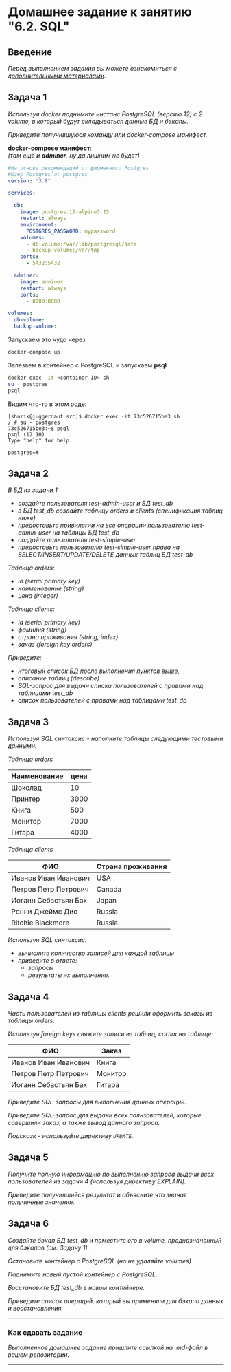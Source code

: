 # Домашнее задание к занятию "6.2. SQL"

## Введение

*Перед выполнением задания вы можете ознакомиться с 
[дополнительными материалами](https://github.com/netology-code/virt-homeworks/tree/master/additional/README.md).*

## Задача 1

*Используя docker поднимите инстанс PostgreSQL (версию 12) c 2 volume, 
в который будут складываться данные БД и бэкапы.*

*Приведите получившуюся команду или docker-compose манифест.*

**docker-compose манифест**:  
*(там ещё и **adminer**, ну да лишним не будет)*  
```yaml
#На основе рекомендаций от фирменного Postgres
#Юзер Postgres`а: postgres
version: "3.8"

services:

  db:
    image: postgres:12-alpine3.15
    restart: always
    environment:
      POSTGRES_PASSWORD: mypassword
    volumes:
      - db-volume:/var/lib/postgresql/data
      - backup-volume:/var/tmp
    ports:
      - 5432:5432

  adminer:
    image: adminer
    restart: always
    ports:
      - 8080:8080

volumes:
  db-volume:
  backup-volume:
```

Запускаем это чудо через 
```bash
docker-compose up
```

Залезаем в контейнер с PostgreSQL и запускаем **psql**
```bash
docker exec -it <container ID> sh
su - postgres
psql
```

Видим что-то в этом роде:
```
[shurik@juggernaut src]$ docker exec -it 73c526715be3 sh
/ # su - postgres
73c526715be3:~$ psql
psql (12.10)
Type "help" for help.

postgres=# 
```

## Задача 2

*В БД из задачи 1:* 
- *создайте пользователя test-admin-user и БД test_db*
- *в БД test_db создайте таблицу orders и clients (спeцификация таблиц ниже)*
- *предоставьте привилегии на все операции пользователю test-admin-user на таблицы БД test_db*
- *создайте пользователя test-simple-user*  
- *предоставьте пользователю test-simple-user права на SELECT/INSERT/UPDATE/DELETE данных таблиц БД test_db*

*Таблица orders:*
- *id (serial primary key)*
- *наименование (string)*
- *цена (integer)*

*Таблица clients:*
- *id (serial primary key)*
- *фамилия (string)*
- *страна проживания (string, index)*
- *заказ (foreign key orders)*

*Приведите:*
- *итоговый список БД после выполнения пунктов выше,*
- *описание таблиц (describe)*
- *SQL-запрос для выдачи списка пользователей с правами над таблицами test_db*
- *список пользователей с правами над таблицами test_db*

## Задача 3

*Используя SQL синтаксис - наполните таблицы следующими тестовыми данными:*

*Таблица orders*

|Наименование|цена|
|------------|----|
|Шоколад| 10 |
|Принтер| 3000 |
|Книга| 500 |
|Монитор| 7000|
|Гитара| 4000|

*Таблица clients*

|ФИО|Страна проживания|
|------------|----|
|Иванов Иван Иванович| USA |
|Петров Петр Петрович| Canada |
|Иоганн Себастьян Бах| Japan |
|Ронни Джеймс Дио| Russia|
|Ritchie Blackmore| Russia|

*Используя SQL синтаксис:*
- *вычислите количество записей для каждой таблицы* 
- *приведите в ответе:*
    - *запросы* 
    - *результаты их выполнения.*

## Задача 4

*Часть пользователей из таблицы clients решили оформить заказы из таблицы orders.*

*Используя foreign keys свяжите записи из таблиц, согласно таблице:*

|ФИО|Заказ|
|------------|----|
|Иванов Иван Иванович| Книга |
|Петров Петр Петрович| Монитор |
|Иоганн Себастьян Бах| Гитара |

*Приведите SQL-запросы для выполнения данных операций.*

*Приведите SQL-запрос для выдачи всех пользователей, которые совершили заказ, а также вывод данного запроса.*
 
*Подсказк - используйте директиву `UPDATE`.*

## Задача 5

*Получите полную информацию по выполнению запроса выдачи всех пользователей из задачи 4 
(используя директиву EXPLAIN).*

*Приведите получившийся результат и объясните что значат полученные значения.*

## Задача 6

*Создайте бэкап БД test_db и поместите его в volume, предназначенный для бэкапов (см. Задачу 1).*

*Остановите контейнер с PostgreSQL (но не удаляйте volumes).*

*Поднимите новый пустой контейнер с PostgreSQL.*

*Восстановите БД test_db в новом контейнере.*

*Приведите список операций, который вы применяли для бэкапа данных и восстановления.* 

---

### Как cдавать задание

*Выполненное домашнее задание пришлите ссылкой на .md-файл в вашем репозитории.*

---
